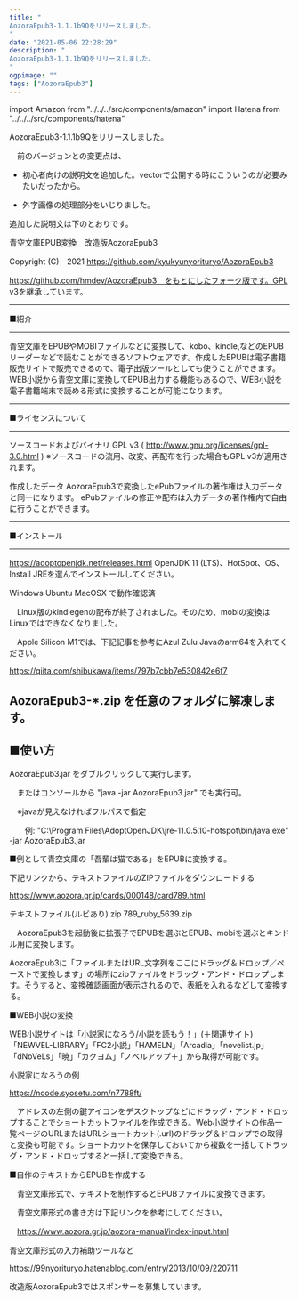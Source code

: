 ```yaml
---
title: "
AozoraEpub3-1.1.1b9Qをリリースしました。
"
date: "2021-05-06 22:28:29"
description: "
AozoraEpub3-1.1.1b9Qをリリースしました。
"
ogpimage: ""
tags: ["AozoraEpub3"]
---
```

import Amazon from "../../../src/components/amazon"
import Hatena from "../../../src/components/hatena"

<Hatena src="https://www.youtube.com/watch?v=SHeUvLXaycc" title=""/>

<Hatena src="https://www.youtube.com/watch?v=qxcDw5nWd10" title=""/>

AozoraEpub3-1.1.1b9Qをリリースしました。


　前のバージョンとの変更点は、


* 初心者向けの説明文を追加した。vectorで公開する時にこういうのが必要みたいだったから。

* 外字画像の処理部分をいじりました。




追加した説明文は下のとおりです。




青空文庫EPUB変換　改造版AozoraEpub3

Copyright (C)　2021 https://github.com/kyukyunyorituryo/AozoraEpub3

https://github.com/hmdev/AozoraEpub3　をもとにしたフォーク版です。GPL v3を継承しています。


-----------------------------------------------------------------------------------------

■紹介

-----------------------------------------------------------------------------------------

青空文庫をEPUBやMOBIファイルなどに変換して、kobo、kindle,などのEPUBリーダーなどで読むことができるソフトウェアです。作成したEPUBは電子書籍販売サイトで販売できるので、電子出版ツールとしても使うことができます。WEB小説から青空文庫に変換してEPUB出力する機能もあるので、WEB小説を電子書籍端末で読める形式に変換することが可能になります。

-----------------------------------------------------------------------------------------

■ライセンスについて

-----------------------------------------------------------------------------------------

ソースコードおよびバイナリ GPL v3 ( http://www.gnu.org/licenses/gpl-3.0.html ) ※ソースコードの流用、改変、再配布を行った場合もGPL v3が適用されます。

作成したデータ AozoraEpub3で変換したePubファイルの著作権は入力データと同一になります。 ePubファイルの修正や配布は入力データの著作権内で自由に行うことができます。


-----------------------------------------------------------------------------------------

■インストール

-----------------------------------------------------------------------------------------

https://adoptopenjdk.net/releases.html OpenJDK 11 (LTS)、HotSpot、OS、Install JREを選んでインストールしてください。

Windows Ubuntu MacOSX で動作確認済

　Linux版のkindlegenの配布が終了されました。そのため、mobiの変換はLinuxではできなくなりました。

　Apple Silicon M1では、下記記事を参考にAzul Zulu Javaのarm64を入れてください。

https://qiita.com/shibukawa/items/797b7cbb7e530842e6f7

AozoraEpub3-*.zip を任意のフォルダに解凍します。
-----------------------------------------------------------------------------------------
■使い方
-----------------------------------------------------------------------------------------
AozoraEpub3.jar をダブルクリックして実行します。

　またはコンソールから "java -jar AozoraEpub3.jar" でも実行可。

　※javaが見えなければフルパスで指定

　　例: "C:\Program Files\AdoptOpenJDK\jre-11.0.5.10-hotspot\bin/java.exe" -jar AozoraEpub3.jar

■例として青空文庫の「吾輩は猫である」をEPUBに変換する。

下記リンクから、テキストファイルのZIPファイルをダウンロードする

https://www.aozora.gr.jp/cards/000148/card789.html

テキストファイル(ルビあり) zip 789_ruby_5639.zip


　AozoraEpub3を起動後に拡張子でEPUBを選ぶとEPUB、mobiを選ぶとキンドル用に変換します。

AozoraEpub3に「ファイルまたはURL文字列をここにドラッグ＆ドロップ／ペーストで変換します」の場所にzipファイルをドラッグ・アンド・ドロップします。そうすると、変換確認画面が表示されるので、表紙を入れるなどして変換する。

■WEB小説の変換

WEB小説サイトは「小説家になろう/小説を読もう！」(＋関連サイト)「NEWVEL-LIBRARY」「FC2小説」「HAMELN」「Arcadia」「novelist.jp」「dNoVeLs」「暁」「カクヨム」「ノベルアップ＋」から取得が可能です。

小説家になろうの例

https://ncode.syosetu.com/n7788ft/

　アドレスの左側の鍵アイコンをデスクトップなどにドラッグ・アンド・ドロップすることでショートカットファイルを作成できる。Web小説サイトの作品一覧ページのURLまたはURLショートカット(.url)のドラッグ＆ドロップでの取得と変換も可能です。ショートカットを保存しておいてから複数を一括してドラッグ・アンド・ドロップすると一括して変換できる。

■自作のテキストからEPUBを作成する

　青空文庫形式で、テキストを制作するとEPUBファイルに変換できます。

　青空文庫形式の書き方は下記リンクを参考にしてください。

　https://www.aozora.gr.jp/aozora-manual/index-input.html

青空文庫形式の入力補助ツールなど

https://99nyorituryo.hatenablog.com/entry/2013/10/09/220711

<Hatena src="https://github.com/kyukyunyorituryo/AozoraEpub3/releases/tag/1.1.1b9Q" title=""/>


改造版AozoraEpub3ではスポンサーを募集しています。

<Hatena src="https://github.com/sponsors/kyukyunyorituryo" title=""/>

